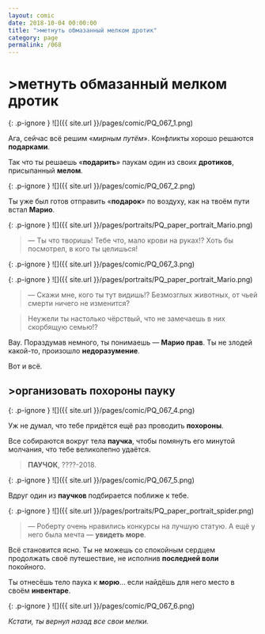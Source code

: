 ```yaml
---
layout: comic
date: 2018-10-04 00:00:00
title: ">метнуть обмазанный мелком дротик"
category: page
permalink: /068
---
```


# >метнуть обмазанный мелком дротик

{: .p-ignore }
![]({{ site.url }}/pages/comic/PQ_067_1.png)

Ага, сейчас всё решим «<em>мирным путём</em>». Конфликты хорошо решаются <strong>подарками</strong>.

Так что ты решаешь «<strong>подарить</strong>» паукам один из своих <strong>дротиков</strong>, присыпанный <strong>мелом</strong>.

{: .p-ignore }
![]({{ site.url }}/pages/comic/PQ_067_2.png)

Ты уже был готов отправить «<strong>подарок</strong>» по воздуху, как на твоём пути встал <strong>Марио</strong>.

{: .p-ignore }
![]({{ site.url }}/pages/portraits/PQ_paper_portrait_Mario.png)

<blockquote>— Ты что творишь! Тебе что, мало крови на руках!? Хоть бы посмотрел, в кого ты целишься!</blockquote>

{: .p-ignore }
![]({{ site.url }}/pages/comic/PQ_067_3.png)

{: .p-ignore }
![]({{ site.url }}/pages/portraits/PQ_paper_portrait_Mario.png)

<blockquote>— Скажи мне, кого ты тут видишь!? Безмозглых животных, от чьей смерти ничего не изменится?</blockquote>

<blockquote>Неужели ты настолько чёрствый, что не замечаешь в них скорбящую семью!?</blockquote>

Вау. Пораздумав немного, ты понимаешь — <strong>Марио прав</strong>. Ты не злодей какой-то, произошло <strong>недоразумение</strong>.

Вот и всё.

## >организовать похороны пауку

{: .p-ignore }
![]({{ site.url }}/pages/comic/PQ_067_4.png)

Уж не думал, что тебе придётся ещё раз проводить <strong>похороны</strong>.

Все собираются вокруг тела <strong>паучка</strong>, чтобы помянуть его минутой молчания, что тебе великолепно удаётся.

<blockquote><strong>ПАУЧОК</strong>, ????-2018.</blockquote>

{: .p-ignore }
![]({{ site.url }}/pages/comic/PQ_067_5.png)

Вдруг один из <strong>паучков </strong>подбирается поближе к тебе.

{: .p-ignore }
![]({{ site.url }}/pages/portraits/PQ_paper_portrait_spider.png)

<blockquote>— Роберту очень нравились конкурсы на лучшую статую. А ещё у него была мечта — <strong>увидеть море</strong>.</blockquote>

Всё становится ясно. Ты не можешь со спокойным сердцем продолжать своё путешествие, не исполнив <strong>последней воли</strong> покойного.

Ты отнесёшь тело паука к <strong>морю</strong>… если найдёшь для него место в своём <strong>инвентаре</strong>.

{: .p-ignore }
![]({{ site.url }}/pages/comic/PQ_067_6.png)

<em>Кстати, ты вернул назад все свои мелки.</em>
